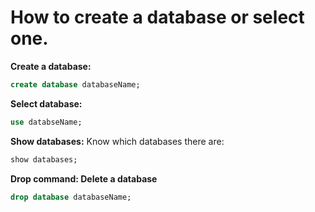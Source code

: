 # How to create a database or select one. 
**Create a database:**
```sql
create database databaseName;
```
**Select database:** 
```sql
use databseName;
```
**Show databases:**
Know which databases there are: 
```sql
show databases;
```
**Drop command: Delete a database**
```sql
drop database databaseName; 
```
